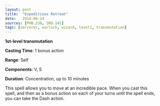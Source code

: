 ```yaml
---
layout: post
title:  "Expeditious Retreat"
date:   2014-08-24
sources: [PHB.238, SRD.141]
tags: [sorcerer, warlock, wizard, level1, transmutation]
---
```


**1st-level transmutation**

**Casting Time**: 1 bonus action

**Range**: Self

**Components**: V, S

**Duration**: Concentration, up to 10 minutes

This spell allows you to move at an incredible pace. When you cast this spell, and then as a bonus action on each of your turns until the spell ends, you can take the Dash action.
